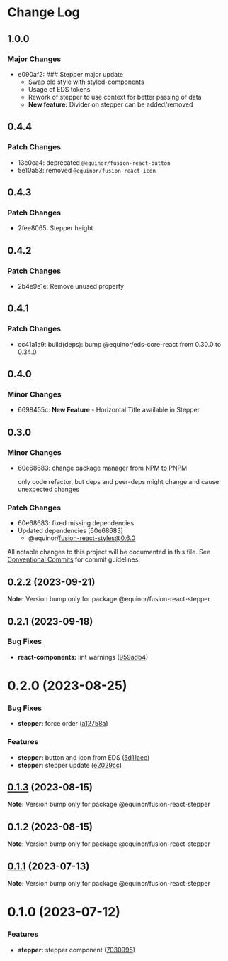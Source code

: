# Change Log

## 1.0.0

### Major Changes

- e090af2: ### Stepper major update
  - Swap old style with styled-components
  - Usage of EDS tokens
  - Rework of stepper to use context for better passing of data
  - **New feature:** Divider on stepper can be added/removed

## 0.4.4

### Patch Changes

- 13c0ca4: deprecated `@equinor/fusion-react-button`
- 5e10a53: removed `@equinor/fusion-react-icon`

## 0.4.3

### Patch Changes

- 2fee8065: Stepper height

## 0.4.2

### Patch Changes

- 2b4e9e1e: Remove unused property

## 0.4.1

### Patch Changes

- cc41a1a9: build(deps): bump @equinor/eds-core-react from 0.30.0 to 0.34.0

## 0.4.0

### Minor Changes

- 6698455c: **New Feature** - Horizontal Title available in Stepper

## 0.3.0

### Minor Changes

- 60e68683: change package manager from NPM to PNPM

  only code refactor, but deps and peer-deps might change and cause unexpected changes

### Patch Changes

- 60e68683: fixed missing dependencies
- Updated dependencies [60e68683]
  - @equinor/fusion-react-styles@0.6.0

All notable changes to this project will be documented in this file.
See [Conventional Commits](https://conventionalcommits.org) for commit guidelines.

## 0.2.2 (2023-09-21)

**Note:** Version bump only for package @equinor/fusion-react-stepper

## 0.2.1 (2023-09-18)

### Bug Fixes

- **react-components:** lint warnings ([959adb4](https://github.com/equinor/fusion-react-components/commit/959adb4f470016f3873733ad60a9317023d3b5a1))

# 0.2.0 (2023-08-25)

### Bug Fixes

- **stepper:** force order ([a12758a](https://github.com/equinor/fusion-react-components/commit/a12758a893d6e6e670f0f452866c9a68dcd968c2))

### Features

- **stepper:** button and icon from EDS ([5d11aec](https://github.com/equinor/fusion-react-components/commit/5d11aec43c5fbfe9e6a589792bf03a469271d069))
- **stepper:** stepper update ([e2029cc](https://github.com/equinor/fusion-react-components/commit/e2029cc7248c712b98c7d9c6b5e8efc2aca9343d))

## [0.1.3](https://github.com/equinor/fusion-react-components/compare/@equinor/fusion-react-stepper@0.1.2...@equinor/fusion-react-stepper@0.1.3) (2023-08-15)

**Note:** Version bump only for package @equinor/fusion-react-stepper

## 0.1.2 (2023-08-15)

**Note:** Version bump only for package @equinor/fusion-react-stepper

## [0.1.1](https://github.com/equinor/fusion-react-components/compare/@equinor/fusion-react-stepper@0.1.0...@equinor/fusion-react-stepper@0.1.1) (2023-07-13)

**Note:** Version bump only for package @equinor/fusion-react-stepper

# 0.1.0 (2023-07-12)

### Features

- **stepper:** stepper component ([7030995](https://github.com/equinor/fusion-react-components/commit/7030995566b62cc7244f05767f25eea12a2978d2))
